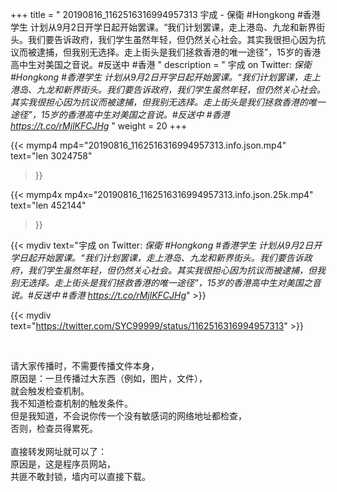 +++
title = " 20190816_1162516316994957313 宇成 - 保衛 #Hongkong #香港学生 计划从9月2日开学日起开始罢课。“我们计划罢课，走上港岛、九龙和新界街头。我们要告诉政府，我们学生虽然年轻，但仍然关心社会。其实我很担心因为抗议而被逮捕，但我别无选择。走上街头是我们拯救香港的唯一途径”，15岁的香港高中生对美国之音说。#反送中 #香港 "
description = " 宇成 on Twitter: _保衛 #Hongkong #香港学生 计划从9月2日开学日起开始罢课。“我们计划罢课，走上港岛、九龙和新界街头。我们要告诉政府，我们学生虽然年轻，但仍然关心社会。其实我很担心因为抗议而被逮捕，但我别无选择。走上街头是我们拯救香港的唯一途径”，15岁的香港高中生对美国之音说。#反送中 #香港 https://t.co/rMjlKFCJHg_ "
weight = 20
+++

{{< mymp4 mp4="20190816_1162516316994957313.info.json.mp4" 
text="len 3024758"
>}}

{{< mymp4x  mp4x="20190816_1162516316994957313.info.json.25k.mp4"
text="len 452144"
>}}


{{< mydiv text="宇成 on Twitter: _保衛 #Hongkong #香港学生 计划从9月2日开学日起开始罢课。“我们计划罢课，走上港岛、九龙和新界街头。我们要告诉政府，我们学生虽然年轻，但仍然关心社会。其实我很担心因为抗议而被逮捕，但我别无选择。走上街头是我们拯救香港的唯一途径”，15岁的香港高中生对美国之音说。#反送中 #香港 https://t.co/rMjlKFCJHg_" >}}
<br>

{{< mydiv text="https://twitter.com/SYC99999/status/1162516316994957313" >}}


<br>

请大家传播时，不需要传播文件本身，<br>
原因是：一旦传播过大东西（例如，图片，文件），<br>
就会触发检查机制。<br>
我不知道检查机制的触发条件。<br>
但是我知道，不会说你传一个没有敏感词的网络地址都检查，<br>
否则，检查员得累死。<br><br>
直接转发网址就可以了：<br>
原因是，这是程序员网站，<br>
共匪不敢封锁，墙内可以直接下载。



